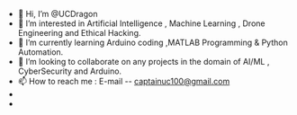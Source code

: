 - 👋 Hi, I’m @UCDragon
- 👀 I’m interested in Artificial Intelligence , Machine Learning , Drone Engineering and Ethical Hacking.
- 🌱 I’m currently learning Arduino coding ,MATLAB Programming & Python Automation.
- 💞️ I’m looking to collaborate on any projects in the domain of AI/ML , CyberSecurity and Arduino.
- 📫 How to reach me : E-mail -- captainuc100@gmail.com
-                      
-                      

<!---
UCDragon/UCDragon is a ✨ special ✨ repository because its `README.md` (this file) appears on your GitHub profile.
You can click the Preview link to take a look at your changes.
--->
